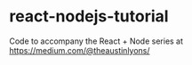 # react-nodejs-tutorial
Code to accompany the React + Node series at https://medium.com/@theaustinlyons/ 
